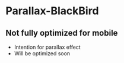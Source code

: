 # Parallax-BlackBird


## Not fully optimized for mobile
   - Intention for parallax effect
   - Will be optimized soon
